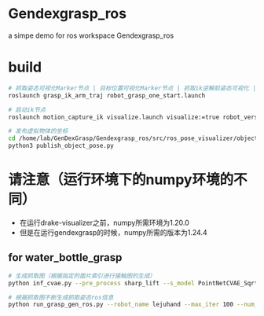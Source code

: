 # Gendexgrasp_ros
a simpe demo for ros workspace Gendexgrasp_ros

# build
```bash
# 抓取姿态可视化Marker节点 | 目标位置可视化Marker节点 | 抓取ik逆解前姿态可视化 | 发布姿态到ik节点 | 创建灵巧手调用服务端
roslaunch grasp_ik_arm_traj robot_grasp_one_start.launch

# 启动ik节点
roslaunch motion_capture_ik visualize.launch visualize:=true robot_version:=4 control_hand_side:=0 send_srv:=0

# 发布虚拟物体的坐标
cd /home/lab/GenDexGrasp/Gendexgrasp_ros/src/ros_pose_visualizer/object_pose_visualizer/scripts
python3 publish_object_pose.py
```

# 请注意（运行环境下的numpy环境的不同）
* 在运行drake-visualizer之前，numpy所需环境为1.20.0
* 但是在运行gendexgrasp的时候，numpy所需的版本为1.24.4

## for water_bottle_grasp
```bash
# 生成抓取图（根据指定的面片索引进行接触图的生成）
python inf_cvae.py --pre_process sharp_lift --s_model PointNetCVAE_SqrtFullRobots --num_per_object 2 --comment leju

# 根据抓取图不断生成抓取姿态ros信息
python run_grasp_gen_ros.py --robot_name lejuhand --max_iter 100 --num_particles 32 --learning_rate 5e-3 --init_rand_scale 0.5 --object_name contactdb+water_bottle --cmap_dir logs_inf_cvae/PointNetCVAE_SqrtFullRobots/sharp_lift/leju
```